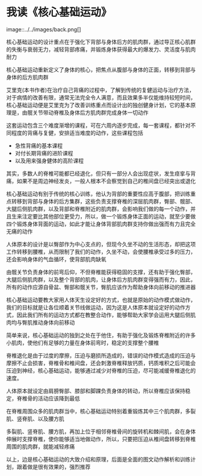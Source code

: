 # 我读《核心基础运动》


image::../../images/back.png[]

核心基础运动的设计重点在于强化下背部与身体后方的肌肉群，通过导正核心肌群的失衡与衰弱无力，减轻背部疼痛，并锻炼身体获得最大的爆发力、灵活度与肌肉耐力

核心基础运动重新定义了身体的核心，把焦点从腹部与身体的正面，转移到背部与身体的后方肌肉群

艾里克(本书作者)在治疗自己背痛的过程中，了解到传统的复健运动与治疗方法，对于病情的改善有限，通常无法完全令人满意，而且效果多半仅能维持较短时间，核心基础运动便是艾里克为了改善训练重点而设计出的独创健身计划，它的基本原理是，由髋关节带动脊椎及身体后方肌肉群完成身体一切动作

这套运动包含三个难度渐增的课程，可在六周内逐步完成，每一套课程，都针对不同程度的背痛与复健，安排适当难度的动作，这些课程包括

* 急性背痛的基本课程
* 对付长期背痛的进阶课程
* 以及用来强身健体的高阶课程

其实，多数人的脊椎可能都已经退化，但只有一部分人会出现症状，发生痉挛与背痛，如果不是周边神经发炎，一般人根本不会察觉到自己的椎间盘已经突出或退化

核心基础运动有别于传统的核心训练，他认为背部的重要性应高于腹部，把训练重点转移到背部与身体的后方集群，这些负责支撑脊椎的深层肌肉群，臀部、髋部、大腿后侧肌肉群，以及背部和脊椎附近的肌肉群，会影响我们做的每一个动作，并且生来注定要比其他部位更受力，所以，做一个锻炼身体正面的运动，就至少要做四个锻炼身体背面的运动，如此才能让身体背部肌肉群支持你做出强而有力且完全无痛的动作

人体原本的设计是以臀部作为中心支点的，但现今久坐不动的生活形态，却把这项工作转移到腰椎，从而限制了我们的动作，久坐不动，会使腰椎承受过多的压力，还会影响身体的气血循环，使背部肌肉缺氧

由髋关节负责身体的前弯后仰，不但脊椎能获得稳固的支撑，还有助于强化臀部，大腿后侧肌肉群，以及整个背部的肌肉，让身体后方肌肉群变得强而有力，因此，所有的动作应源自骨盆、臀部和髋关节，臀肌应该作为帮助身体向前移动的推进器

核心基础运动要教大家用人体天生设定好的方式，也就是原始的动作模式做动作，我们的目标就是让各位顺着关节线做运动，因为这是人体原本就设定好的动作方式，因此我们所有的运动方式都在教整合动作，能够帮助大家学会运用大腿后侧肌肉均与臀肌推动身体向前移动

简单来说，核心基础运动的独到之处在于他住，有助于强化及锻炼脊椎附近的许多小肌肉，使他们有足够的力量在身体前弯时，稳定的支撑整个腰椎

脊椎退化是由于过度的摩擦，压迫与磨损所造成的，错误的动作模式造成的压迫与摩擦不止会损害，脊椎骨和椎间盘，还会刺激脊椎释放钙质，钙质堆积之后可能会压迫到神经，核心基础运动，能够通过减少对脊椎的压迫，尽可能减缓脊椎退化的速度。

人体原本就设定由肩膀臀部、膝部和脚踝负责身体的转动，所以脊椎应该保持稳定，脊椎骨的活动应该降到最低

在脊椎周围众多的肌肉群当中，核心基础运动特别着重锻炼其中三个肌肉群，多裂肌、竖脊肌、以及腰方肌

多裂肌、竖脊肌、腰方肌，再加上位于相邻脊椎骨间的旋转机和棘间肌，会在身体伸展时支撑脊椎，使你能够适当地做动作，所以，只要把压迫从椎间盘转移到脊椎周围的肌肉群，就能减轻疼痛

以上，边是核心基础运动的大致介绍和原理，后面是全面的图文动作解析和训练计划，跟着做是很有效果的，强烈推荐

